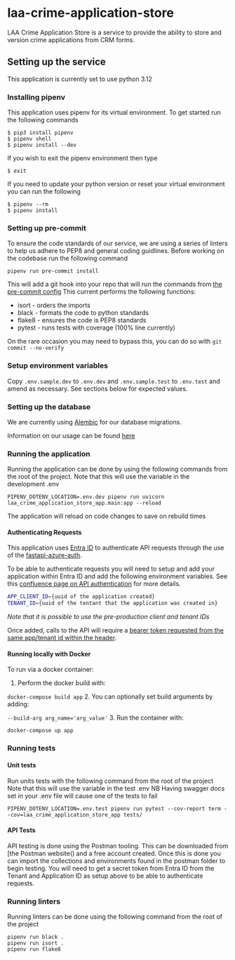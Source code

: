 # laa-crime-application-store

LAA Crime Application Store is a service to provide the ability to store and version crime applications from CRM forms.

## Setting up the service

This application is currently set to use python 3.12

### Installing pipenv

This application uses pipenv for its virtual environment. To get started run the following commands
```shell
$ pip3 install pipenv
$ pipenv shell
$ pipenv install --dev
```

If you wish to exit the pipenv environment then type
```shell
$ exit
```

If you need to update your python version or reset your virtual environment you can run the following
```shell
$ pipenv --rm
$ pipenv install
```

### Setting up pre-commit

To ensure the code standards of our service, we are using a series of linters to help us adhere to PEP8 and general coding guidlines.
Before working on the codebase run the following command
```shell
pipenv run pre-commit install
```
This will add a git hook into your repo that will run the commands from [the pre-commit config](.pre-commit-config.yaml)
This current performs the following functions:
- isort - orders the imports
- black - formats the code to python standards
- flake8 - ensures the code is PEP8 standards
- pytest - runs tests with coverage (100% line currently)

On the rare occasion you may need to bypass this, you can do so with `git commit --no-verify`

### Setup environment variables

Copy `.env.sample.dev` to `.env.dev`  and `.env.sample.test` to `.env.test` and amend as necessary. See sections below for expected
values.

### Setting up the database

We are currently using [Alembic](https://alembic.sqlalchemy.org/en/latest/index.html) for our database migrations.

Information on our usage can be found [here](alembic/README.md)

### Running the application

Running the application can be done by using the following commands from the root of the project.
Note that this will use the variable in the development .env

```shell
PIPENV_DOTENV_LOCATION=.env.dev pipenv run uvicorn laa_crime_application_store_app.main:app --reload
```
The application will reload on code changes to save on rebuild times

#### Authenticating Requests

This application uses [Entra ID](https://www.microsoft.com/en-gb/security/business/identity-access/microsoft-entra-id#overview) to authenticate API requests through the use of the [fastapi-azure-auth](https://github.com/Intility/fastapi-azure-auth).

To be able to authenticate requests you will need to setup and add your application within Entra ID and add the following environment variables. See this [confluence page on API authentication](https://dsdmoj.atlassian.net/wiki/spaces/CRM457/pages/4637983031/API+Authentication) for more details.

```sh
APP_CLIENT_ID={uuid of the application created}
TENANT_ID={uuid of the tentant that the application was created in}
```

*Note that it is possible to use the pre-production client and tenant IDs*

Once added, calls to the API will require a [bearer token requested from the same app/tenant id within the header](https://learn.microsoft.com/en-us/entra/identity-platform/v2-oauth2-client-creds-grant-flow#use-a-token).

#### Running locally with Docker

To run via a docker container:
1. Perform the docker build with:

`docker-compose build app`
2. You can optionally set build arguments by adding:

`--build-arg arg_name='arg_value'`
3. Run the container with:

`docker-compose up app`

### Running tests

#### Unit tests
Run units tests with the following command from the root of the project
Note that this will use the variable in the test .env
NB Having swagger docs set in your .env file will cause one of the tests to fail

```shell
PIPENV_DOTENV_LOCATION=.env.test pipenv run pytest --cov-report term --cov=laa_crime_application_store_app tests/
```

#### API Tests
API testing is done using the Postman tooling. This can be downloaded from [the Postman website()
and a free account created. Once this is done you can import the collections and environments found in the postman
folder to begin testing. You will need to get a secret token from Entra ID from the Tenant and Application ID as setup
above to be able to authenticate requests.

### Running linters

Running linters can be done using the following command from the root of the project
```shell
pipenv run black .
pipenv run isort .
pipenv run flake8
```
